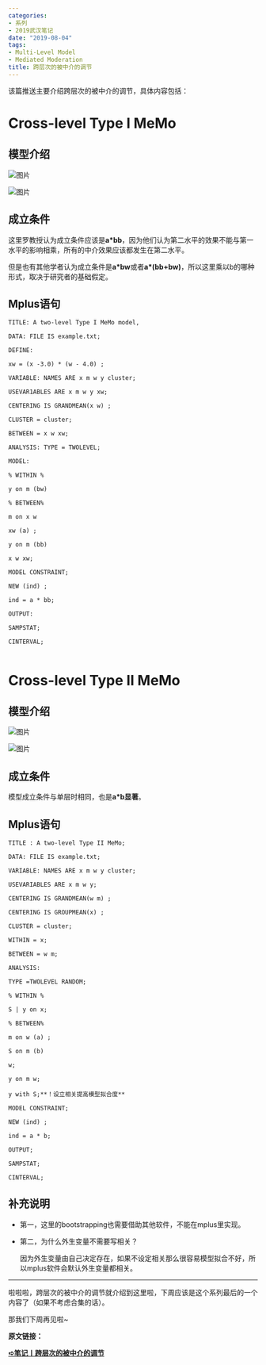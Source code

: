 ```yaml
---
categories:
- 系列
- 2019武汉笔记
date: "2019-08-04"
tags:
- Multi-Level Model
- Mediated Moderation
title: 跨层次的被中介的调节
---
```

该篇推送主要介绍跨层次的被中介的调节，具体内容包括：

<!--more-->

# **Cross-level Type I MeMo**

## **模型介绍**

![图片](https://tie-1315290370.cos.ap-beijing.myqcloud.com/TIE/202309120006172.png)

![图片](https://tie-1315290370.cos.ap-beijing.myqcloud.com/TIE/202309120006190.png)

## **成立条件**

这里罗教授认为成立条件应该是**a\*bb**，因为他们认为第二水平的效果不能与第一水平的影响相乘，所有的中介效果应该都发生在第二水平。

但是也有其他学者认为成立条件是**a\*bw**或者**a\*(bb+bw)**，所以这里乘以b的哪种形式，取决于研究者的基础假定。

## **Mplus语句**

```
TITLE: A two-level Type I MeMo model,

DATA: FILE IS example.txt;

DEFINE:

xw = (x -3.0) * (w - 4.0) ;

VARIABLE: NAMES ARE x m w y cluster;

USEVAR1ABLES ARE x m w y xw;

CENTERING IS GRANDMEAN(x w) ;

CLUSTER = cluster;

BETWEEN = x w xw;

ANALYSIS: TYPE = TWOLEVEL;

MODEL: 

% WITHIN %

y on m (bw)

% BETWEEN%

m on x w

xw (a) ;

y on m (bb)

x w xw;

MODEL CONSTRAINT;

NEW (ind) ;

ind = a * bb;

OUTPUT:

SAMPSTAT;

CINTERVAL;


```



# **Cross-level Type Ⅱ MeMo**

## **模型介绍**

![图片](https://tie-1315290370.cos.ap-beijing.myqcloud.com/TIE/202309120006185.png)

![图片](https://tie-1315290370.cos.ap-beijing.myqcloud.com/TIE/202309120006197.jpeg)

## **成立条件**

模型成立条件与单层时相同，也是**a\*b显著**。

## **Mplus语句**

```
TITLE : A two-level Type II MeMo;

DATA: FILE IS example.txt;

VARIABLE: NAMES ARE x m w y cluster;

USEVARIABLES ARE x m w y;

CENTERING IS GRANDMEAN(w m) ;

CENTERING IS GROUPMEAN(x) ;

CLUSTER = cluster;

WITHIN = x;

BETWEEN = w m;

ANALYSIS:

TYPE =TWOLEVEL RANDOM;

% WITHIN %

S | y on x;

% BETWEEN%

m on w (a) ;

S on m (b)

w;

y on m w;

y with S;**！设立相关提高模型拟合度**

MODEL CONSTRAINT;

NEW (ind) ;

ind = a * b;

OUTPUT;

SAMPSTAT;

CINTERVAL;
```

## **补充说明**

- 第一，这里的bootstrapping也需要借助其他软件，不能在mplus里实现。

- 第二，为什么外生变量不需要写相关？

  因为外生变量由自己决定存在，如果不设定相关那么很容易模型拟合不好，所以mplus软件会默认外生变量都相关。



---

啦啦啦，跨层次的被中介的调节就介绍到这里啦，下周应该是这个系列最后的一个内容了（如果不考虑合集的话）。



那我们下周再见啦~

**原文链接：**

[**➪笔记丨跨层次的被中介的调节**](https://mp.weixin.qq.com/s?__biz=MzIwMDk1OTM2OQ==&mid=2247484822&idx=1&sn=1cd8aea3f5160975214005dc0ebefec4&chksm=96f47170a183f866f7a542601892dcbc29f716cfef7326550ebf7078fcf046cde2d90c7d36b2&token=1026914331&lang=zh_CN&scene=21#wechat_redirect)
